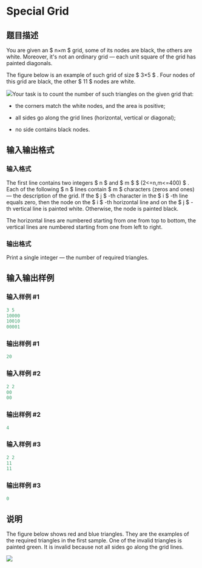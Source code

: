 # Special Grid

## 题目描述

You are given an $ n×m $ grid, some of its nodes are black, the others are white. Moreover, it's not an ordinary grid — each unit square of the grid has painted diagonals.

The figure below is an example of such grid of size $ 3×5 $ . Four nodes of this grid are black, the other $ 11 $ nodes are white.

![](https://cdn.luogu.com.cn/upload/vjudge_pic/CF435D/2a129804a620070f064ad9f06e8026399abd5ad7.png)Your task is to count the number of such triangles on the given grid that:

- the corners match the white nodes, and the area is positive;

- all sides go along the grid lines (horizontal, vertical or diagonal);

- no side contains black nodes.

## 输入输出格式

### 输入格式

The first line contains two integers $ n $ and $ m $ $ (2<=n,m<=400) $ . Each of the following $ n $ lines contain $ m $ characters (zeros and ones) — the description of the grid. If the $ j $ -th character in the $ i $ -th line equals zero, then the node on the $ i $ -th horizontal line and on the $ j $ -th vertical line is painted white. Otherwise, the node is painted black.

The horizontal lines are numbered starting from one from top to bottom, the vertical lines are numbered starting from one from left to right.

### 输出格式

Print a single integer — the number of required triangles.

## 输入输出样例

### 输入样例 #1

```cpp
3 5
10000
10010
00001

```
### 输出样例 #1

```cpp
20

```
### 输入样例 #2

```cpp
2 2
00
00

```
### 输出样例 #2

```cpp
4

```
### 输入样例 #3

```cpp
2 2
11
11

```
### 输出样例 #3

```cpp
0

```
## 说明

The figure below shows red and blue triangles. They are the examples of the required triangles in the first sample. One of the invalid triangles is painted green. It is invalid because not all sides go along the grid lines.

![](https://cdn.luogu.com.cn/upload/vjudge_pic/CF435D/f9604961f586e4f0664ffd8ad99709dfacd15973.png)

